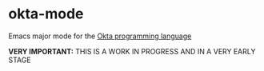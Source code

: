 # okta-mode
Emacs major mode for the [Okta programming language](https://git.sr.ht/~mikelma/oktac)

**VERY IMPORTANT:** THIS IS A WORK IN PROGRESS AND IN A VERY EARLY STAGE
